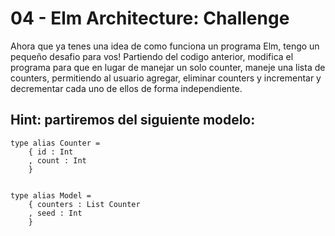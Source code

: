 # 04 - Elm Architecture: Challenge

Ahora que ya tenes una idea de como funciona un programa Elm, tengo un pequeño desafio para vos! Partiendo del codigo anterior, modifica el programa para que en lugar de manejar un solo counter, maneje una lista de counters, permitiendo al usuario agregar, eliminar counters y incrementar y decrementar cada uno de ellos de forma independiente.

## Hint: partiremos del siguiente modelo:

```
type alias Counter =
    { id : Int
    , count : Int
    }


type alias Model =
    { counters : List Counter
    , seed : Int
    }
```

